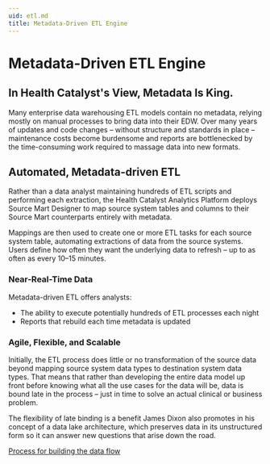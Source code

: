 ```yaml
---
uid: etl.md
title: Metadata-Driven ETL Engine
---
```


# Metadata-Driven ETL Engine

## In Health Catalyst's View, Metadata Is King.
Many enterprise data warehousing ETL models contain no metadata, relying mostly on manual processes to bring data into their EDW. Over many years of updates and code changes – without structure and standards in place – maintenance costs become burdensome and reports are bottlenecked by the time-consuming work required to massage data into new formats.

## Automated, Metadata-driven ETL
Rather than a data analyst maintaining hundreds of ETL scripts and performing each extraction, the Health Catalyst Analytics Platform deploys Source Mart Designer to map source system tables and columns to their Source Mart counterparts entirely with metadata.

Mappings are then used to create one or more ETL tasks for each source system table, automating extractions of data from the source systems. Users define how often they want the underlying data to refresh – up to as often as every 10–15 minutes.

### Near-Real-Time Data
Metadata-driven ETL offers analysts:

* The ability to execute potentially hundreds of ETL processes each night
* Reports that rebuild each time metadata is updated

### Agile, Flexible, and Scalable
Initially, the ETL process does little or no transformation of the source data beyond mapping source system data types to destination system data types. That means that rather than developing the entire data model up front before knowing what all the use cases for the data will be, data is bound late in the process – just in time to solve an actual clinical or business problem.

The flexibility of late binding is a benefit James Dixon also promotes in his concept of a data lake architecture, which preserves data in its unstructured form so it can answer new questions that arise down the road.

[Process for building the data flow](media/Process-for-building-the-data-flow.png)